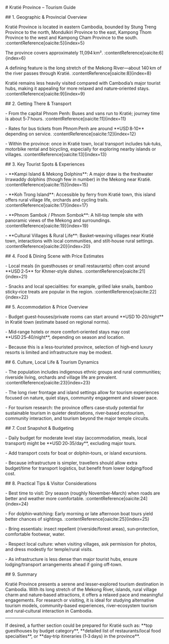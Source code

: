 \# Kratié Province – Tourism Guide



\## 1. Geographic \& Provincial Overview  

Kratié Province is located in eastern Cambodia, bounded by Stung Treng Province to the north, Mondulkiri Province to the east, Kampong Thom Province to the west and Kampong Cham Province to the south. :contentReference\[oaicite:5]{index=5}  

The province covers approximately 11,094 km². :contentReference\[oaicite:6]{index=6}  

A defining feature is the long stretch of the Mekong River—about 140 km of the river passes through Kratié. :contentReference\[oaicite:8]{index=8}  

Kratié remains less heavily visited compared with Cambodia’s major tourist hubs, making it appealing for more relaxed and nature‑oriented stays. :contentReference\[oaicite:9]{index=9}  



\## 2. Getting There \& Transport  

\- From the capital Phnom Penh: Buses and vans run to Kratié; journey time is about 5‑7 hours. :contentReference\[oaicite:11]{index=11}  

\- Rates for bus tickets from Phnom Penh are around \*\*USD 8‑10\*\* depending on service. :contentReference\[oaicite:12]{index=12}  

\- Within the province: once in Kratié town, local transport includes tuk‑tuks, motorbike rental and bicycling, especially for exploring nearby islands or villages. :contentReference\[oaicite:13]{index=13}  



\## 3. Key Tourist Spots \& Experiences  

\- \*\*Kampi Island \& Mekong Dolphins\*\*: A major draw is the freshwater Irrawaddy dolphins (though few in number) in the Mekong near Kratié. :contentReference\[oaicite:15]{index=15}  

\- \*\*Koh Trong Island\*\*: Accessible by ferry from Kratié town, this island offers rural village life, orchards and cycling trails. :contentReference\[oaicite:17]{index=17}  

\- \*\*Phnom Sambok / Phnom Sombok\*\*: A hill‑top temple site with panoramic views of the Mekong and surroundings. :contentReference\[oaicite:19]{index=19}  

\- \*\*Cultural Villages \& Rural Life\*\*: Basket‑weaving villages near Kratié town, interactions with local communities, and stilt‑house rural settings. :contentReference\[oaicite:20]{index=20}  



\## 4. Food \& Dining Scene with Price Estimates  

\- Local meals (in guesthouses or small restaurants) often cost around \*\*USD 2‑5\*\* for Khmer‑style dishes. :contentReference\[oaicite:21]{index=21}  

\- Snacks and local specialities: for example, grilled lake snails, bamboo sticky‑rice treats are popular in the region. :contentReference\[oaicite:22]{index=22}  



\## 5. Accommodation \& Price Overview  

\- Budget guest‑houses/private rooms can start around \*\*USD 10‑20/night\*\* in Kratié town (estimate based on regional norms).  

\- Mid‑range hotels or more comfort‑oriented stays may cost \*\*USD 25‑40/night\*\*, depending on season and location.  

\- Because this is a less‑touristed province, selection of high‑end luxury resorts is limited and infrastructure may be modest.  



\## 6. Culture, Local Life \& Tourism Dynamics  

\- The population includes indigenous ethnic groups and rural communities; riverside living, orchards and village life are prevalent. :contentReference\[oaicite:23]{index=23}  

\- The long river frontage and island settings allow for tourism experiences focused on nature, quiet stays, community engagement and slower pace.  

\- For tourism research: the province offers case‑study potential for sustainable tourism in quieter destinations, river‑based ecotourism, community interaction, and tourism beyond the major temple circuits.  



\## 7. Cost Snapshot \& Budgeting  

\- Daily budget for moderate level stay (accommodation, meals, local transport) might be \*\*USD 20‑35/day\*\*, excluding major tours.  

\- Add transport costs for boat or dolphin‑tours, or island excursions.  

\- Because infrastructure is simpler, travellers should allow extra budget/time for transport logistics, but benefit from lower lodging/food cost.  



\## 8. Practical Tips \& Visitor Considerations  

\- Best time to visit: Dry season (roughly November‑March) when roads are better and weather more comfortable. :contentReference\[oaicite:24]{index=24}  

\- For dolphin‑watching: Early morning or late afternoon boat tours yield better chances of sightings. :contentReference\[oaicite:25]{index=25}  

\- Bring essentials: insect repellent (riverside/forest areas), sun‑protection, comfortable footwear, water.  

\- Respect local culture: when visiting villages, ask permission for photos, and dress modestly for temple/rural visits.  

\- As infrastructure is less dense than major tourist hubs, ensure lodging/transport arrangements ahead if going off‑town.  



\## 9. Summary  

Kratié Province presents a serene and lesser‑explored tourism destination in Cambodia. With its long stretch of the Mekong River, islands, rural village charm and nature‑based attractions, it offers a relaxed pace and meaningful engagements. For research or visiting, it is ideal for studying alternative tourism models, community‑based experiences, river‑ecosystem tourism and rural‑cultural interaction in Cambodia.



---



If desired, a further section could be prepared for Kratié such as: \*\*top guesthouses by budget category\*\*, \*\*detailed list of restaurants/local food specialties\*\*, or \*\*day‑trip itineraries (1‑3 days) in the province\*\*.  



